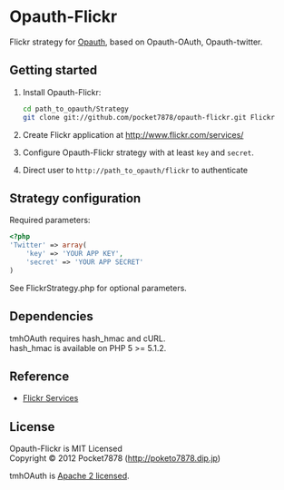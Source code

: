 Opauth-Flickr
=============
Flickr strategy for [Opauth][1], based on Opauth-OAuth, Opauth-twitter.

Getting started
----------------
1. Install Opauth-Flickr:
   ```bash
   cd path_to_opauth/Strategy
   git clone git://github.com/pocket7878/opauth-flickr.git Flickr
   ```

2. Create Flickr application at http://www.flickr.com/services/
	
3. Configure Opauth-Flickr strategy with at least `key` and `secret`.

4. Direct user to `http://path_to_opauth/flickr` to authenticate


Strategy configuration
----------------------

Required parameters:

```php
<?php
'Twitter' => array(
	'key' => 'YOUR APP KEY',
	'secret' => 'YOUR APP SECRET'
)
```

See FlickrStrategy.php for optional parameters.

Dependencies
------------
tmhOAuth requires hash_hmac and cURL.  
hash_hmac is available on PHP 5 >= 5.1.2.

Reference
---------
 - [Flickr Services](http://www.flickr.com/services/api/auth.oauth.html)

License
---------
Opauth-Flickr is MIT Licensed  
Copyright © 2012 Pocket7878 (http://poketo7878.dip.jp)

tmhOAuth is [Apache 2 licensed](https://github.com/pocket7878/opauth-flickr/blob/master/Vendor/tmhOAuth/LICENSE).

[1]: https://github.com/uzyn/opauth
